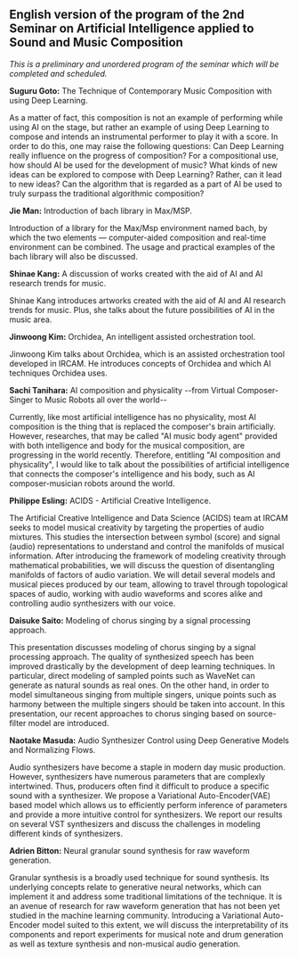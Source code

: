 <!---
render and export with https://www.markdowntopdf.com
--->

## English version of the program of the 2nd Seminar on Artificial Intelligence applied to Sound and Music Composition

*This is a preliminary and unordered program of the seminar which will be completed and scheduled.*

**Suguru Goto:** The Technique of Contemporary Music Composition with using Deep Learning.

As a matter of fact, this composition is not an example of performing while using AI on the stage, but rather an example of using Deep Learning to compose and intends an instrumental performer to play it with a score. In order to do this, one may raise the following questions:  Can Deep Learning really influence on the progress of composition? For a compositional use, how should AI be used for the development of music? What kinds of new ideas can be explored to compose with Deep Learning? Rather, can it lead to new ideas? Can the algorithm that is regarded as a part of AI be used to truly surpass the traditional algorithmic composition?

**Jie Man:** Introduction of bach library in Max/MSP.

Introduction of a library for the Max/Msp environment named bach, by which the two elements — computer-aided composition and real-time environment can be combined.  The usage and practical examples of the bach library will also be discussed.

**Shinae Kang:** A discussion of works created with the aid of AI and AI research trends for music.

Shinae Kang introduces artworks created with the aid of AI and AI research trends for music. Plus, she talks about the future possibilities of AI in the music area.

**Jinwoong Kim:** Orchidea, An intelligent assisted orchestration tool.

Jinwoong Kim talks about Orchidea, which is an assisted orchestration tool developed in IRCAM. He introduces concepts of Orchidea and which AI techniques Orchidea uses.

**Sachi Tanihara:** AI composition and physicality --from Virtual Composer-Singer to Music Robots all over the world--

Currently, like most artificial intelligence has no physicality, most AI composition is the thing that is replaced the composer's brain artificially. However, researches, that may be called "AI music body agent" provided with both intelligence and body for the musical composition, are progressing in the world recently. Therefore, entitling "AI composition and physicality", I would like to talk about the possibilities of artificial intelligence that connects the composer's intelligence and his body, such as AI composer-musician robots around the world.

**Philippe Esling:** ACIDS - Artificial Creative Intelligence.

The Artificial Creative Intelligence and Data Science (ACIDS) team at IRCAM seeks to model musical creativity by targeting the properties of audio mixtures. This studies the intersection between symbol (score) and signal (audio) representations to understand and control the manifolds of musical information. After introducing the framework of modeling creativity through mathematical probabilities, we will discuss the question of disentangling manifolds of factors of audio variation. We will detail several models and musical pieces produced by our team, allowing to travel through topological spaces of audio, working with audio waveforms and scores alike and controlling audio synthesizers with our voice.

**Daisuke Saito:** Modeling of chorus singing by a signal processing approach.

This presentation discusses modeling of chorus singing by a signal processing approach. The quality of synthesized speech has been improved drastically by the development of deep learning techniques. In  particular, direct modeling of sampled points such as WaveNet can generate as natural sounds as real ones. On the other hand, in order to model simultaneous singing from multiple singers, unique points such as harmony between the multiple singers should be taken into account. In  this presentation, our recent approaches to chorus singing based on source-filter model are introduced.

**Naotake Masuda:** Audio Synthesizer Control using Deep Generative Models and Normalizing Flows.

Audio synthesizers have become a staple in modern day music production. However, synthesizers have numerous parameters that are complexly intertwined. Thus, producers often find it difficult to produce a specific sound with a synthesizer. We propose a Variational Auto-Encoder(VAE) based model which allows us to efficiently perform inference of parameters and provide a more intuitive control for synthesizers. We report our results on several VST synthesizers and discuss the challenges in modeling different kinds of synthesizers.

**Adrien Bitton:** Neural granular sound synthesis for raw waveform generation.

Granular synthesis is a broadly used technique for sound synthesis. Its underlying concepts relate to generative neural networks, which can implement it and address some traditional limitations of the technique. It is an avenue of research for raw waveform generation that has not been yet studied in the machine learning community. Introducing a Variational Auto-Encoder model suited to this extent, we will discuss the interpretability of its components and report experiments for musical note and drum generation as well as texture synthesis and non-musical audio generation.
